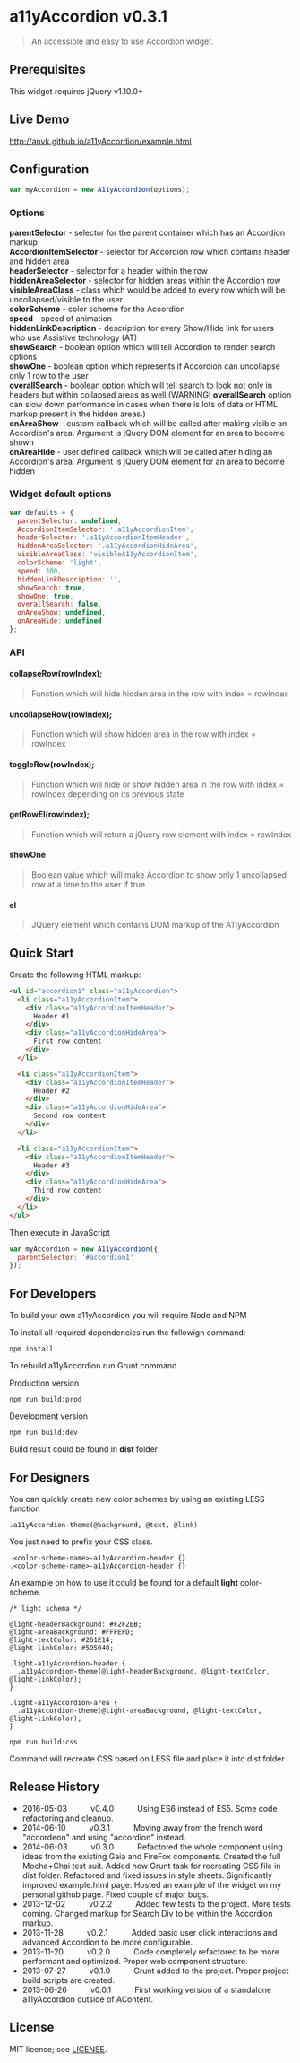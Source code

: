 ﻿# a11yAccordion v0.3.1

> An accessible and easy to use Accordion widget.

## Prerequisites

This widget requires jQuery v1.10.0+

## Live Demo

http://anvk.github.io/a11yAccordion/example.html

## Configuration

```javascript
var myAccordion = new A11yAccordion(options);
```

### Options

**parentSelector** - selector for the parent container which has an Accordion markup  
**AccordionItemSelector** - selector for Accordion row which contains header and hidden area  
**headerSelector** - selector for a header within the row  
**hiddenAreaSelector** - selector for hidden areas within the Accordion row  
**visibleAreaClass** - class which would be added to every row which will be uncollapsed/visible to the user  
**colorScheme** - color scheme for the Accordion  
**speed** - speed of animation  
**hiddenLinkDescription** - description for every Show/Hide link for users who use Assistive technology (AT)  
**showSearch** - boolean option which will tell Accordion to render search options  
**showOne** - boolean option which represents if Accordion can uncollapse only 1 row to the user  
**overallSearch** - boolean option which will tell search to look not only in headers but within collapsed areas as well
(WARNING! **overallSearch** option can slow down performance in cases when there is lots of data or HTML markup present in the hidden areas.)  
**onAreaShow** - custom callback which will be called after making visible an Accordion's area. Argument is jQuery DOM element for an area to become shown  
**onAreaHide** - user defined callback which will be called after hiding an Accordion's area. Argument is jQuery DOM element for an area to become hidden  

### Widget default options

```javascript
var defaults = {
  parentSelector: undefined,
  AccordionItemSelector: '.a11yAccordionItem',
  headerSelector: '.a11yAccordionItemHeader',
  hiddenAreaSelector: '.a11yAccordionHideArea',
  visibleAreaClass: 'visibleA11yAccordionItem',
  colorScheme: 'light',
  speed: 300,
  hiddenLinkDescription: '',
  showSearch: true,
  showOne: true,
  overallSearch: false,
  onAreaShow: undefined,
  onAreaHide: undefined
};
```

### API

#### collapseRow(rowIndex);

> Function which will hide hidden area in the row with index = rowIndex

#### uncollapseRow(rowIndex);

> Function which will show hidden area in the row with index = rowIndex

#### toggleRow(rowIndex);

> Function which will hide or show hidden area in the row with index = rowIndex depending on its previous state

#### getRowEl(rowIndex);

> Function which will return a jQuery row element with index = rowIndex

#### showOne

> Boolean value which will make Accordion to show only 1 uncollapsed row at a time to the user if true

#### el

> JQuery element which contains DOM markup of the A11yAccordion

## Quick Start

Create the following HTML markup:

```html
<ul id="accordion1" class="a11yAccordion">
  <li class="a11yAccordionItem">
    <div class="a11yAccordionItemHeader">
      Header #1
    </div>
    <div class="a11yAccordionHideArea">
      First row content
    </div>
  </li>

  <li class="a11yAccordionItem">
    <div class="a11yAccordionItemHeader">
      Header #2
    </div>
    <div class="a11yAccordionHideArea">
      Second row content
    </div>
  </li>

  <li class="a11yAccordionItem">
    <div class="a11yAccordionItemHeader">
      Header #3
    </div>
    <div class="a11yAccordionHideArea">
      Third row content
    </div>
  </li>
</ul>
```

Then execute in JavaScript

```javascript
var myAccordion = new A11yAccordion({
  parentSelector: '#accordion1'
});
```

## For Developers

To build your own a11yAccordion you will require Node and NPM

To install all required dependencies run the followign command:

```
npm install
```

To rebuild a11yAccordion run Grunt command

Production version

```
npm run build:prod
```

Development version

```
npm run build:dev
```

Build result could be found in **dist** folder

## For Designers

You can quickly create new color schemes by using an existing LESS function

```less
.a11yAccordion-theme(@background, @text, @link)
```

You just need to prefix your CSS class.

```
.<color-scheme-name>-a11yAccordion-header {}
.<color-scheme-name>-a11yAccordion-header {}
```

An example on how to use it could be found for a default **light** color-scheme.

```less
/* light schema */

@light-headerBackground: #F2F2EB;
@light-areaBackground: #FFFEFD;
@light-textColor: #261E14;
@light-linkColor: #595048;

.light-a11yAccordion-header {
  .a11yAccordion-theme(@light-headerBackground, @light-textColor, @light-linkColor);
}

.light-a11yAccordion-area {
  .a11yAccordion-theme(@light-areaBackground, @light-textColor, @light-linkColor);
}
```

```
npm run build:css
```

Command will recreate CSS based on LESS file and place it into dist folder

## Release History

* 2016-05-03   v0.4.0   Using ES6 instead of ES5. Some code refactoring and cleanup.  
* 2014-06-10   v0.3.1   Moving away from the french word "accordeon" and using "accordion" instead.  
* 2014-06-03   v0.3.0   Refactored the whole component using ideas from the existing Gaia and FireFox components. Created the full Mocha+Chai test suit. Added new Grunt task for recreating CSS file in dist folder. Refactored and fixed issues in style sheets. Significantly improved example.html page. Hosted an example of the widget on my personal github page. Fixed couple of major bugs.  
* 2013-12-02   v0.2.2   Added few tests to the project. More tests coming. Changed markup for Search Div to be within the Accordion markup.  
* 2013-11-28   v0.2.1   Added basic user click interactions and advanced Accordion to be more configurable.  
* 2013-11-20   v0.2.0   Code completely refactored to be more performant and optimized. Proper web component structure.  
* 2013-07-27   v0.1.0   Grunt added to the project. Proper project build scripts are created.  
* 2013-06-26   v0.0.1   First working version of a standalone a11yAccordion outside of AContent.  

## License

MIT license; see [LICENSE](./LICENSE).
